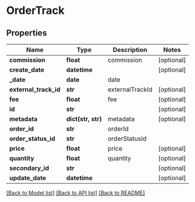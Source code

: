 # OrderTrack

## Properties
Name | Type | Description | Notes
------------ | ------------- | ------------- | -------------
**commission** | **float** | commission | [optional] 
**create_date** | **datetime** |  | [optional] 
**_date** | **date** | date | 
**external_track_id** | **str** | externalTrackId | [optional] 
**fee** | **float** | fee | [optional] 
**id** | **str** |  | [optional] 
**metadata** | **dict(str, str)** | metadata | [optional] 
**order_id** | **str** | orderId | 
**order_status_id** | **str** | orderStatusId | 
**price** | **float** | price | [optional] 
**quantity** | **float** | quantity | [optional] 
**secondary_id** | **str** |  | [optional] 
**update_date** | **datetime** |  | [optional] 

[[Back to Model list]](../README.md#documentation-for-models) [[Back to API list]](../README.md#documentation-for-api-endpoints) [[Back to README]](../README.md)


